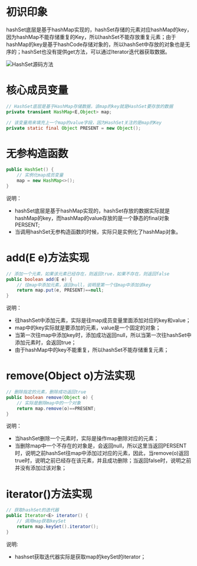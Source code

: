 初识印象
====

hashSet底层是基于hashMap实现的，hashSet存储的元素对应hashMap的key，因为hashMap不能存储重复的Key，所以hashSet不能存放重复元素；由于hashMap的key是基于hashCode存储对象的，所以hashSet中存放的对象也是无序的；hashSet也没有提供get方法，可以通过Iterator迭代器获取数据。

![HashSet源码方法](https://github.com/DemoTransfer/demotransfer/blob/master/java/interview/picture/HashSet%E6%BA%90%E7%A0%81%E6%96%B9%E6%B3%95.PNG)


核心成员变量
====

```Java
// HashSet底层是基于HashMap存储数据，该map的key就是HashSet要存放的数据
private transient HashMap<E,Object> map;

// 该变量用来填充上一个map的value字段，因为HashSet关注的是map的Key
private static final Object PRESENT = new Object();
```


无参构造函数
====

```Java
public HashSet() {
    // 实例化map成员变量
    map = new HashMap<>();
}
```
说明：
* hashSet底层是基于hashMap实现的，hashSet存放的数据实际就是hashMap的key，而hashMap的value存放的是一个静态的final对象PERSENT;
* 当调用hashSet无参构造函数的时候，实际只是实例化了hashMap对象。


add(E e)方法实现
====

```Java
// 添加一个元素，如果该元素已经存在，则返回true，如果不存在，则返回false
public boolean add(E e) {
    // 往map中添加元素，返回null，说明是第一个往map中添加该key
    return map.put(e, PRESENT)==null;
}
```
说明：
* 往hashSet中添加元素，实际是往map成员变量里面添加对应的key和value；
* map中的key实际就是要添加的元素，value是一个固定的对象；
* 当第一次往map中添加key时，添加成功返回null，所以当第一次往hashSet中添加元素时，会返回true；
* 由于hashMap中的key不能重复，所以hashSet不能存储重复元素；


remove(Object o)方法实现
====

```Java
// 删除指定的元素，删除成功返回true
public boolean remove(Object o) {
    // 实际是删除map中的一个对象
    return map.remove(o)==PRESENT;
}
```
说明：
* 当hashSet删除一个元素时，实际是操作map删除对应的元素；
* 当删除map中一个不存在的对象是，会返回null，所以这里当返回PERSENT时，说明之前hashSet往map中添加过对应的元素，因此，当remove(o)返回true时，说明之前已经存在该元素，并且成功删除；当返回false时，说明之前并没有添加过该对象；


iterator()方法实现
====

```Java
// 获取hashSet的迭代器
public Iterator<E> iterator() {
    // 调用map获取keySet
    return map.keySet().iterator();
}
```
说明:

* hashset获取迭代器实际是获取map的keySet的iterator；
